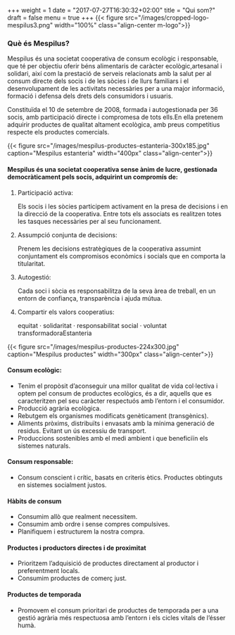+++
weight = 1
date = "2017-07-27T16:30:32+02:00"
title = "Qui som?"
draft = false
menu = true
+++
{{< figure src="/images/cropped-logo-mespilus3.png" width="100%" class="align-center m-logo">}}

### Què és Mespilus?

Mespilus és una societat cooperativa de consum ecològic i responsable, que té per objectiu oferir béns alimentaris de caràcter ecològic,artesanal i solidari, així com la prestació de serveis relacionats amb la salut per al consum directe dels socis i de les sòcies i de llurs familiars i el desenvolupament de les activitats necessàries per a una major informació, formació i defensa dels drets dels consumidors i usuaris.

Constituïda el 10 de setembre de 2008, formada i autogestionada per 36 socis, amb participació directe i compromesa de tots ells.En ella pretenem adquirir productes de qualitat altament ecològica, amb preus competitius respecte els productes comercials.

{{< figure src="/images/mespilus-productes-estanteria-300x185.jpg" caption="Mespilus estanteria" width="400px" class="align-center">}}

#### Mespilus és una societat cooperativa sense ànim de lucre, gestionada democràticament pels socis, adquirint un compromís de:

1. Participació activa:

    Els socis i les sòcies participem activament en la presa de decisions i en la direcció de la cooperativa. Entre tots els associats es realitzen totes les tasques necessàries per al seu funcionament.
2. Assumpció conjunta de decisions:

    Prenem les decisions estratègiques de la cooperativa assumint conjuntament els compromisos econòmics i socials que en comporta la titularitat.
3. Autogestió:

    Cada soci i sòcia es responsabilitza de la seva àrea de treball, en un entorn de confiança, transparència i ajuda mútua.   
4. Compartir els valors cooperatius:

    equitat · solidaritat · responsabilitat social · voluntat transformadoraEstanteria

{{< figure src="/images/mespilus-productes-224x300.jpg" caption="Mespilus productes" width="300px" class="align-center">}}

#### Consum ecològic:

* Tenim el propòsit d’aconseguir una millor qualitat de vida col·lectiva i optem pel consum de productes ecològics, és a dir, aquells que es caracteritzen pel seu caràcter respectuós amb l’entorn i el consumidor.
* Producció agrària ecològica.
* Rebutgem els organismes modificats genèticament (transgènics).
* Aliments pròxims, distribuïts i envasats amb la mínima generació de residus. Evitant un ús excessiu de transport.
* Produccions sostenibles amb el medi ambient i que beneficiïn els sistemes naturals.

#### Consum responsable:

* Consum conscient i crític, basats en criteris ètics. Productes obtinguts en sistemes socialment justos.

#### Hàbits de consum

* Consumim allò que realment necessitem.
* Consumim amb ordre i sense compres compulsives.
* Planifiquem i estructurem la nostra compra.

#### Productes i productors directes i de proximitat

* Prioritzem l’adquisició de productes directament al productor i preferentment locals.
* Consumim productes de comerç just.

#### Productes de temporada

* Promovem el consum prioritari de productes de temporada per a una gestió agrària més respectuosa amb l’entorn i els cicles vitals de l’ésser humà.
